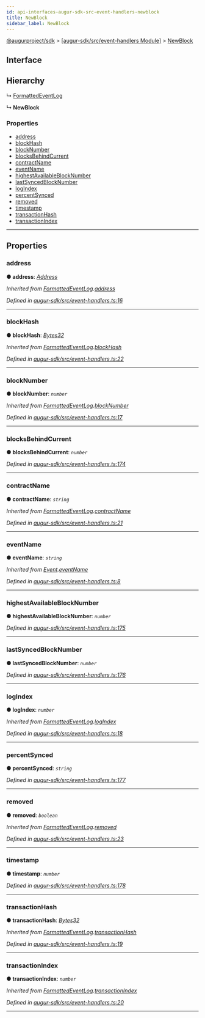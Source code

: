 ```yaml
---
id: api-interfaces-augur-sdk-src-event-handlers-newblock
title: NewBlock
sidebar_label: NewBlock
---
```


[@augurproject/sdk](api-readme.md) > [[augur-sdk/src/event-handlers Module]](api-modules-augur-sdk-src-event-handlers-module.md) > [NewBlock](api-interfaces-augur-sdk-src-event-handlers-newblock.md)

## Interface

## Hierarchy

↳  [FormattedEventLog](api-interfaces-augur-sdk-src-event-handlers-formattedeventlog.md)

**↳ NewBlock**

### Properties

* [address](api-interfaces-augur-sdk-src-event-handlers-newblock.md#address)
* [blockHash](api-interfaces-augur-sdk-src-event-handlers-newblock.md#blockhash)
* [blockNumber](api-interfaces-augur-sdk-src-event-handlers-newblock.md#blocknumber)
* [blocksBehindCurrent](api-interfaces-augur-sdk-src-event-handlers-newblock.md#blocksbehindcurrent)
* [contractName](api-interfaces-augur-sdk-src-event-handlers-newblock.md#contractname)
* [eventName](api-interfaces-augur-sdk-src-event-handlers-newblock.md#eventname)
* [highestAvailableBlockNumber](api-interfaces-augur-sdk-src-event-handlers-newblock.md#highestavailableblocknumber)
* [lastSyncedBlockNumber](api-interfaces-augur-sdk-src-event-handlers-newblock.md#lastsyncedblocknumber)
* [logIndex](api-interfaces-augur-sdk-src-event-handlers-newblock.md#logindex)
* [percentSynced](api-interfaces-augur-sdk-src-event-handlers-newblock.md#percentsynced)
* [removed](api-interfaces-augur-sdk-src-event-handlers-newblock.md#removed)
* [timestamp](api-interfaces-augur-sdk-src-event-handlers-newblock.md#timestamp)
* [transactionHash](api-interfaces-augur-sdk-src-event-handlers-newblock.md#transactionhash)
* [transactionIndex](api-interfaces-augur-sdk-src-event-handlers-newblock.md#transactionindex)

---

## Properties

<a id="address"></a>

###  address

**● address**: *[Address](api-modules-augur-sdk-src-event-handlers-module.md#address)*

*Inherited from [FormattedEventLog](api-interfaces-augur-sdk-src-event-handlers-formattedeventlog.md).[address](api-interfaces-augur-sdk-src-event-handlers-formattedeventlog.md#address)*

*Defined in [augur-sdk/src/event-handlers.ts:16](https://github.com/AugurProject/augur/blob/3727cd4ec9/packages/augur-sdk/src/event-handlers.ts#L16)*

___
<a id="blockhash"></a>

###  blockHash

**● blockHash**: *[Bytes32](api-modules-augur-sdk-src-event-handlers-module.md#bytes32)*

*Inherited from [FormattedEventLog](api-interfaces-augur-sdk-src-event-handlers-formattedeventlog.md).[blockHash](api-interfaces-augur-sdk-src-event-handlers-formattedeventlog.md#blockhash)*

*Defined in [augur-sdk/src/event-handlers.ts:22](https://github.com/AugurProject/augur/blob/3727cd4ec9/packages/augur-sdk/src/event-handlers.ts#L22)*

___
<a id="blocknumber"></a>

###  blockNumber

**● blockNumber**: *`number`*

*Inherited from [FormattedEventLog](api-interfaces-augur-sdk-src-event-handlers-formattedeventlog.md).[blockNumber](api-interfaces-augur-sdk-src-event-handlers-formattedeventlog.md#blocknumber)*

*Defined in [augur-sdk/src/event-handlers.ts:17](https://github.com/AugurProject/augur/blob/3727cd4ec9/packages/augur-sdk/src/event-handlers.ts#L17)*

___
<a id="blocksbehindcurrent"></a>

###  blocksBehindCurrent

**● blocksBehindCurrent**: *`number`*

*Defined in [augur-sdk/src/event-handlers.ts:174](https://github.com/AugurProject/augur/blob/3727cd4ec9/packages/augur-sdk/src/event-handlers.ts#L174)*

___
<a id="contractname"></a>

###  contractName

**● contractName**: *`string`*

*Inherited from [FormattedEventLog](api-interfaces-augur-sdk-src-event-handlers-formattedeventlog.md).[contractName](api-interfaces-augur-sdk-src-event-handlers-formattedeventlog.md#contractname)*

*Defined in [augur-sdk/src/event-handlers.ts:21](https://github.com/AugurProject/augur/blob/3727cd4ec9/packages/augur-sdk/src/event-handlers.ts#L21)*

___
<a id="eventname"></a>

###  eventName

**● eventName**: *`string`*

*Inherited from [Event](api-interfaces-augur-sdk-src-event-handlers-event.md).[eventName](api-interfaces-augur-sdk-src-event-handlers-event.md#eventname)*

*Defined in [augur-sdk/src/event-handlers.ts:8](https://github.com/AugurProject/augur/blob/3727cd4ec9/packages/augur-sdk/src/event-handlers.ts#L8)*

___
<a id="highestavailableblocknumber"></a>

###  highestAvailableBlockNumber

**● highestAvailableBlockNumber**: *`number`*

*Defined in [augur-sdk/src/event-handlers.ts:175](https://github.com/AugurProject/augur/blob/3727cd4ec9/packages/augur-sdk/src/event-handlers.ts#L175)*

___
<a id="lastsyncedblocknumber"></a>

###  lastSyncedBlockNumber

**● lastSyncedBlockNumber**: *`number`*

*Defined in [augur-sdk/src/event-handlers.ts:176](https://github.com/AugurProject/augur/blob/3727cd4ec9/packages/augur-sdk/src/event-handlers.ts#L176)*

___
<a id="logindex"></a>

###  logIndex

**● logIndex**: *`number`*

*Inherited from [FormattedEventLog](api-interfaces-augur-sdk-src-event-handlers-formattedeventlog.md).[logIndex](api-interfaces-augur-sdk-src-event-handlers-formattedeventlog.md#logindex)*

*Defined in [augur-sdk/src/event-handlers.ts:18](https://github.com/AugurProject/augur/blob/3727cd4ec9/packages/augur-sdk/src/event-handlers.ts#L18)*

___
<a id="percentsynced"></a>

###  percentSynced

**● percentSynced**: *`string`*

*Defined in [augur-sdk/src/event-handlers.ts:177](https://github.com/AugurProject/augur/blob/3727cd4ec9/packages/augur-sdk/src/event-handlers.ts#L177)*

___
<a id="removed"></a>

###  removed

**● removed**: *`boolean`*

*Inherited from [FormattedEventLog](api-interfaces-augur-sdk-src-event-handlers-formattedeventlog.md).[removed](api-interfaces-augur-sdk-src-event-handlers-formattedeventlog.md#removed)*

*Defined in [augur-sdk/src/event-handlers.ts:23](https://github.com/AugurProject/augur/blob/3727cd4ec9/packages/augur-sdk/src/event-handlers.ts#L23)*

___
<a id="timestamp"></a>

###  timestamp

**● timestamp**: *`number`*

*Defined in [augur-sdk/src/event-handlers.ts:178](https://github.com/AugurProject/augur/blob/3727cd4ec9/packages/augur-sdk/src/event-handlers.ts#L178)*

___
<a id="transactionhash"></a>

###  transactionHash

**● transactionHash**: *[Bytes32](api-modules-augur-sdk-src-event-handlers-module.md#bytes32)*

*Inherited from [FormattedEventLog](api-interfaces-augur-sdk-src-event-handlers-formattedeventlog.md).[transactionHash](api-interfaces-augur-sdk-src-event-handlers-formattedeventlog.md#transactionhash)*

*Defined in [augur-sdk/src/event-handlers.ts:19](https://github.com/AugurProject/augur/blob/3727cd4ec9/packages/augur-sdk/src/event-handlers.ts#L19)*

___
<a id="transactionindex"></a>

###  transactionIndex

**● transactionIndex**: *`number`*

*Inherited from [FormattedEventLog](api-interfaces-augur-sdk-src-event-handlers-formattedeventlog.md).[transactionIndex](api-interfaces-augur-sdk-src-event-handlers-formattedeventlog.md#transactionindex)*

*Defined in [augur-sdk/src/event-handlers.ts:20](https://github.com/AugurProject/augur/blob/3727cd4ec9/packages/augur-sdk/src/event-handlers.ts#L20)*

___

